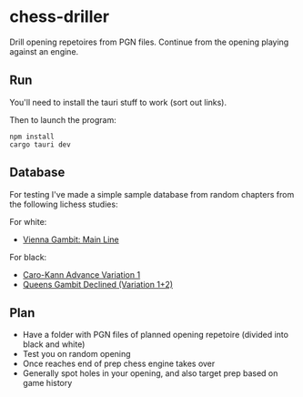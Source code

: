 # chess-driller

Drill opening repetoires from PGN files. Continue from the opening playing against an engine.

## Run

You'll need to install the tauri stuff to work (sort out links).

Then to launch the program:

```
npm install
cargo tauri dev
```

## Database

For testing I've made a simple sample database from random chapters from the following
lichess studies:

For white:

* [Vienna Gambit: Main Line](https://lichess.org/study/ePMOV5k4)

For black:

* [Caro-Kann Advance Variation 1](https://lichess.org/study/VJb8YgoJ)
* [Queens Gambit Declined (Variation 1+2)](https://lichess.org/study/rMrAjlAG)

## Plan

* Have a folder with PGN files of planned opening repetoire (divided into black and white)
* Test you on random opening
* Once reaches end of prep chess engine takes over
* Generally spot holes in your opening, and also target prep based on game history


